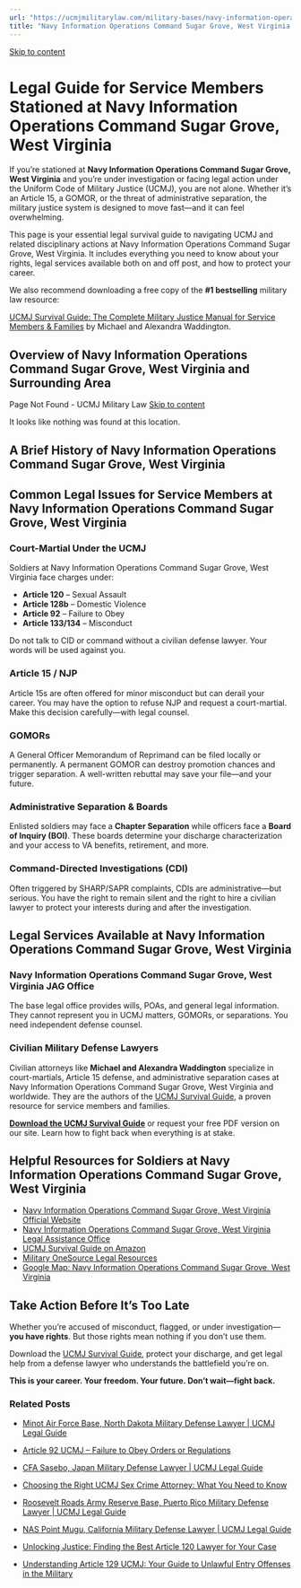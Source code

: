 ```yaml
---
url: "https://ucmjmilitarylaw.com/military-bases/navy-information-operations-command-sugar-grove-west-virginia-military-defense-lawyer-ucmj-legal-guide/"
title: "Navy Information Operations Command Sugar Grove, West Virginia Military Defense Lawyer | UCMJ Legal Guide"
---
```


[Skip to content](https://ucmjmilitarylaw.com/military-bases/navy-information-operations-command-sugar-grove-west-virginia-military-defense-lawyer-ucmj-legal-guide/#content)

# Legal Guide for Service Members Stationed at Navy Information Operations Command Sugar Grove, West Virginia

If you’re stationed at **Navy Information Operations Command Sugar Grove, West Virginia** and you’re under investigation or facing legal action under the Uniform Code of Military Justice (UCMJ), you are not alone. Whether it’s an Article 15, a GOMOR, or the threat of administrative separation, the military justice system is designed to move fast—and it can feel overwhelming.

This page is your essential legal survival guide to navigating UCMJ and related disciplinary actions at Navy Information Operations Command Sugar Grove, West Virginia. It includes everything you need to know about your rights, legal services available both on and off post, and how to protect your career.

We also recommend downloading a free copy of the **#1 bestselling** military law resource:

[UCMJ Survival Guide: The Complete Military Justice Manual for Service Members & Families](https://www.amazon.com/dp/B0FCDD3B2Z) by Michael and Alexandra Waddington.

## Overview of Navy Information Operations Command Sugar Grove, West Virginia and Surrounding Area

Page Not Found - UCMJ Military Law [Skip to content](https://ucmjmilitarylaw.com/military-bases/navy-information-operations-command-sugar-grove-west-virginia-military-defense-lawyer-ucmj-legal-guide/%7Blocation7#content)

It looks like nothing was found at this location.

## A Brief History of Navy Information Operations Command Sugar Grove, West Virginia

## Common Legal Issues for Service Members at Navy Information Operations Command Sugar Grove, West Virginia

### Court-Martial Under the UCMJ

Soldiers at Navy Information Operations Command Sugar Grove, West Virginia face charges under:

- **Article 120** – Sexual Assault
- **Article 128b** – Domestic Violence
- **Article 92** – Failure to Obey
- **Article 133/134** – Misconduct

Do not talk to CID or command without a civilian defense lawyer. Your words will be used against you.

### Article 15 / NJP

Article 15s are often offered for minor misconduct but can derail your career. You may have the option to refuse NJP and request a court-martial. Make this decision carefully—with legal counsel.

### GOMORs

A General Officer Memorandum of Reprimand can be filed locally or permanently. A permanent GOMOR can destroy promotion chances and trigger separation. A well-written rebuttal may save your file—and your future.

### Administrative Separation & Boards

Enlisted soldiers may face a **Chapter Separation** while officers face a **Board of Inquiry (BOI)**. These boards determine your discharge characterization and your access to VA benefits, retirement, and more.

### Command-Directed Investigations (CDI)

Often triggered by SHARP/SAPR complaints, CDIs are administrative—but serious. You have the right to remain silent and the right to hire a civilian lawyer to protect your interests during and after the investigation.

## Legal Services Available at Navy Information Operations Command Sugar Grove, West Virginia

### Navy Information Operations Command Sugar Grove, West Virginia JAG Office

The base legal office provides wills, POAs, and general legal information. They cannot represent you in UCMJ matters, GOMORs, or separations. You need independent defense counsel.

### Civilian Military Defense Lawyers

Civilian attorneys like **Michael and Alexandra Waddington** specialize in court-martials, Article 15 defense, and administrative separation cases at Navy Information Operations Command Sugar Grove, West Virginia and worldwide. They are the authors of the [UCMJ Survival Guide](https://www.amazon.com/dp/B0FCDD3B2Z), a proven resource for service members and families.

**[Download the UCMJ Survival Guide](https://www.amazon.com/dp/B0FCDD3B2Z)** or request your free PDF version on our site. Learn how to fight back when everything is at stake.

## Helpful Resources for Soldiers at Navy Information Operations Command Sugar Grove, West Virginia

- [Navy Information Operations Command Sugar Grove, West Virginia Official Website](https://ucmjmilitarylaw.com/military-bases/navy-information-operations-command-sugar-grove-west-virginia-military-defense-lawyer-ucmj-legal-guide/%7Blocation12%7D)
- [Navy Information Operations Command Sugar Grove, West Virginia Legal Assistance Office](https://ucmjmilitarylaw.com/military-bases/navy-information-operations-command-sugar-grove-west-virginia-military-defense-lawyer-ucmj-legal-guide/%7Blocation13%7D)
- [UCMJ Survival Guide on Amazon](https://www.amazon.com/dp/B0FCDD3B2Z)
- [Military OneSource Legal Resources](https://www.militaryonesource.mil/legal/)
- [Google Map: Navy Information Operations Command Sugar Grove, West Virginia](https://ucmjmilitarylaw.com/military-bases/navy-information-operations-command-sugar-grove-west-virginia-military-defense-lawyer-ucmj-legal-guide/%7Blocation14%7D)

## Take Action Before It’s Too Late

Whether you’re accused of misconduct, flagged, or under investigation— **you have rights**. But those rights mean nothing if you don’t use them.

Download the [UCMJ Survival Guide](https://www.amazon.com/dp/B0FCDD3B2Z), protect your discharge, and get legal help from a defense lawyer who understands the battlefield you’re on.

**This is your career. Your freedom. Your future. Don’t wait—fight back.**

### Related Posts

- [Minot Air Force Base, North Dakota Military Defense Lawyer \| UCMJ Legal Guide](https://ucmjmilitarylaw.com/minot-air-force-base-north-dakota-military-defense-lawyer-ucmj-legal-guide/)
- [Article 92 UCMJ – Failure to Obey Orders or Regulations](https://ucmjmilitarylaw.com/ucmj/article-92/)
- [CFA Sasebo, Japan Military Defense Lawyer \| UCMJ Legal Guide](https://ucmjmilitarylaw.com/cfa-sasebo-japan-military-defense-lawyer-ucmj-legal-guide/)
- [Choosing the Right UCMJ Sex Crime Attorney: What You Need to Know](https://ucmjmilitarylaw.com/ucmj-sex-crime-attorney/)

- [Roosevelt Roads Army Reserve Base, Puerto Rico Military Defense Lawyer \| UCMJ Legal Guide](https://ucmjmilitarylaw.com/roosevelt-roads-army-reserve-base-puerto-rico-military-defense-lawyer-ucmj-legal-guide/)
- [NAS Point Mugu, California Military Defense Lawyer \| UCMJ Legal Guide](https://ucmjmilitarylaw.com/nas-point-mugu-california-military-defense-lawyer-ucmj-legal-guide/)
- [Unlocking Justice: Finding the Best Article 120 Lawyer for Your Case](https://ucmjmilitarylaw.com/best-article-120-lawyer/)
- [Understanding Article 129 UCMJ: Your Guide to Unlawful Entry Offenses in the Military](https://ucmjmilitarylaw.com/article-129-ucmj-unlawful-entry/)